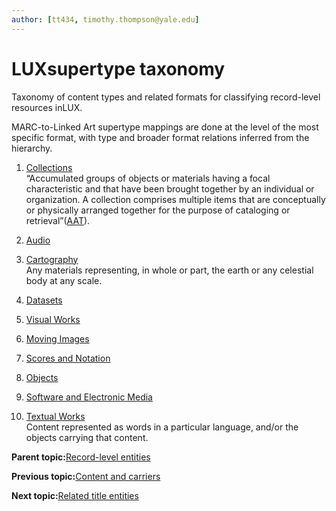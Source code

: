 ```yaml
---
author: [tt434, timothy.thompson@yale.edu]
---
```


# LUXsupertype taxonomy

Taxonomy of content types and related formats for classifying record-level resources inLUX.

MARC-to-Linked Art supertype mappings are done at the level of the most specific format, with type and broader format relations inferred from the hierarchy.



1.  [Collections](../../tasks/supertypes/collectionformats.md)  
 “Accumulated groups of objects or materials having a focal characteristic and that have been brought together by an individual or organization. A collection comprises multiple items that are conceptually or physically arranged together for the purpose of cataloging or retrieval”\([AAT](http://www.getty.edu/vow/AATFullDisplay?find=&logic=AND&note=&subjectid=300025976)\).
2.  [Audio](../../tasks/supertypes/audioformats.md)  

3.  [Cartography](../../tasks/supertypes/cartographicformats.md)  
Any materials representing, in whole or part, the earth or any celestial body at any scale.
4.  [Datasets](../../tasks/supertypes/dataformats.md)  

5.  [Visual Works](../../tasks/supertypes/imageformats.md)  

6.  [Moving Images](../../tasks/supertypes/movingimageformats.md)  

7.  [Scores and Notation](../../tasks/supertypes/notationformats.md)  

8.  [Objects](../../tasks/supertypes/objectformats.md)  

9.  [Software and Electronic Media](../../tasks/supertypes/softwareformats.md)  

10. [Textual Works](../../tasks/supertypes/textualformats.md)  
Content represented as words in a particular language, and/or the objects carrying that content.

**Parent topic:**[Record-level entities](../../concepts/record_level_entities.md)

**Previous topic:**[Content and carriers](../../tasks/content_and_carriers.md)

**Next topic:**[Related title entities](../../tasks/names-and-labels/related_title_entities.md)

